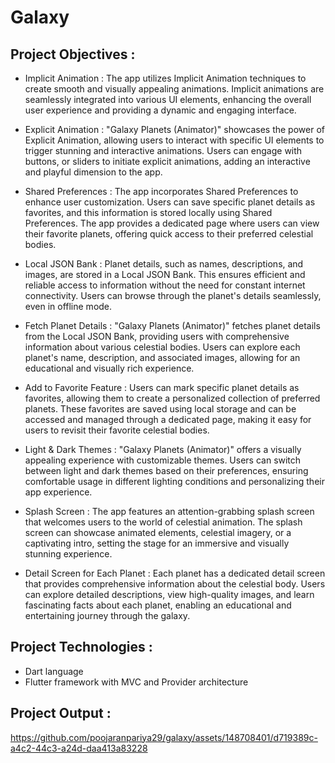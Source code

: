 # Galaxy

## Project Objectives :

- Implicit Animation : The app utilizes Implicit Animation techniques to create smooth and
  visually appealing animations. Implicit animations are seamlessly integrated into various UI
  elements, enhancing the overall user experience and providing a dynamic and engaging interface.

- Explicit Animation : "Galaxy Planets (Animator)" showcases the power of Explicit Animation,
  allowing users to interact with specific UI elements to trigger stunning and interactive
  animations. Users can engage with buttons, or sliders to initiate explicit animations, adding an
  interactive and playful dimension to the app.

- Shared Preferences : The app incorporates Shared Preferences to enhance user customization.
  Users can save specific planet details as favorites, and this information is stored locally using
  Shared Preferences. The app provides a dedicated page where users can view their favorite
  planets, offering quick access to their preferred celestial bodies.

- Local JSON Bank : Planet details, such as names, descriptions, and images, are stored in a Local
  JSON Bank. This ensures efficient and reliable access to information without the need for
  constant internet connectivity. Users can browse through the planet's details seamlessly, even in
  offline mode.

- Fetch Planet Details : "Galaxy Planets (Animator)" fetches planet details from the Local JSON
  Bank, providing users with comprehensive information about various celestial bodies. Users can
  explore each planet's name, description, and associated images, allowing for an educational and
  visually rich experience.

- Add to Favorite Feature : Users can mark specific planet details as favorites, allowing them to
  create a personalized collection of preferred planets. These favorites are saved using local
  storage and can be accessed and managed through a dedicated page, making it easy for users to
  revisit their favorite celestial bodies.

- Light & Dark Themes : "Galaxy Planets (Animator)" offers a visually appealing experience
  with customizable themes. Users can switch between light and dark themes based on their
  preferences, ensuring comfortable usage in different lighting conditions and personalizing their
  app experience.

- Splash Screen : The app features an attention-grabbing splash screen that welcomes users to the
  world of celestial animation. The splash screen can showcase animated elements, celestial
  imagery, or a captivating intro, setting the stage for an immersive and visually stunning
  experience.

- Detail Screen for Each Planet : Each planet has a dedicated detail screen that provides
  comprehensive information about the celestial body. Users can explore detailed descriptions,
  view high-quality images, and learn fascinating facts about each planet, enabling an educational
  and entertaining journey through the galaxy.

## Project Technologies :

- Dart language
- Flutter framework with MVC and Provider architecture

## Project Output :
https://github.com/poojaranpariya29/galaxy/assets/148708401/d719389c-a4c2-44c3-a24d-daa413a83228





